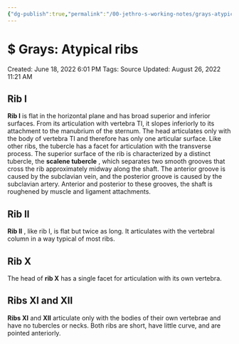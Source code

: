 ```yaml
---
{"dg-publish":true,"permalink":"/00-jethro-s-working-notes/grays-atypical-ribs/","dgPassFrontmatter":true}
---
```



# $ Grays: Atypical ribs

Created: June 18, 2022 6:01 PM
Tags: Source
Updated: August 26, 2022 11:21 AM

## Rib I

**Rib I** is flat in the horizontal plane and has broad superior and inferior surfaces. From its articulation with vertebra TI, it slopes inferiorly to its attachment to the manubrium of the sternum. The head articulates only with the body of vertebra TI and therefore has only one articular surface. Like other ribs, the tubercle has a facet for articulation with the transverse process. The superior surface of the rib is characterized by a distinct tubercle, the **scalene tubercle** , which separates two smooth grooves that cross the rib approximately midway along the shaft. The anterior groove is caused by the subclavian vein, and the posterior groove is caused by the subclavian artery. Anterior and posterior to these grooves, the shaft is roughened by muscle and ligament attachments.

## Rib II

**Rib II** , like rib I, is flat but twice as long. It articulates with the vertebral column in a way typical of most ribs.

## Rib X

The head of **rib X** has a single facet for articulation with its own vertebra.

## Ribs XI and XII

**Ribs XI** and **XII** articulate only with the bodies of their own vertebrae and have no tubercles or necks. Both ribs are short, have little curve, and are pointed anteriorly.